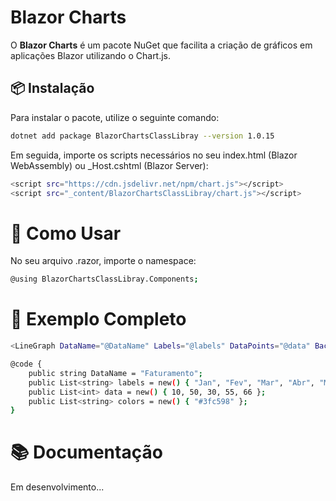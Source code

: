 # Blazor Charts

O **Blazor Charts** é um pacote NuGet que facilita a criação de gráficos em aplicações Blazor utilizando o Chart.js.

## 📦 Instalação

Para instalar o pacote, utilize o seguinte comando:

```bash
dotnet add package BlazorChartsClassLibray --version 1.0.15
```

Em seguida, importe os scripts necessários no seu index.html (Blazor WebAssembly) ou _Host.cshtml (Blazor Server):

```bash
<script src="https://cdn.jsdelivr.net/npm/chart.js"></script>
<script src="_content/BlazorChartsClassLibray/chart.js"></script>
```

# 🚀 Como Usar
No seu arquivo .razor, importe o namespace:

```bash
@using BlazorChartsClassLibray.Components;
```

# 📌 Exemplo Completo
```bash
<LineGraph DataName="@DataName" Labels="@labels" DataPoints="@data" BackgroundColors="@colors"/>

@code {
    public string DataName = "Faturamento";
    public List<string> labels = new() { "Jan", "Fev", "Mar", "Abr", "Mai",};
    public List<int> data = new() { 10, 50, 30, 55, 66 };
    public List<string> colors = new() { "#3fc598" };
}
```
# 📚 Documentação
Em desenvolvimento...
